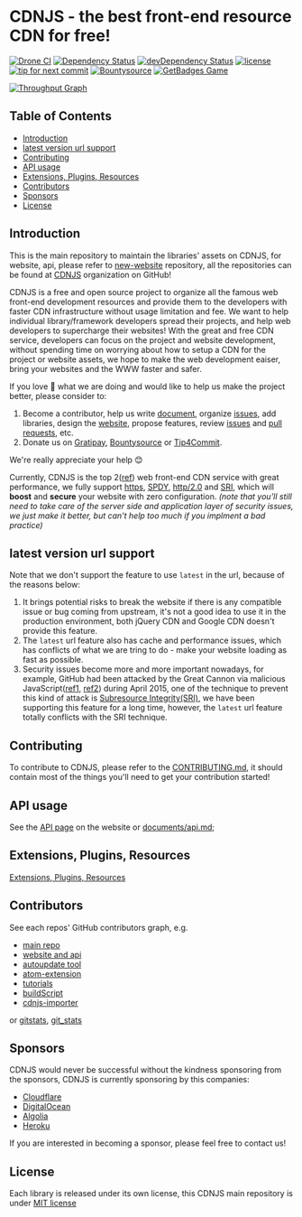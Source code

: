 # CDNJS - the best front-end resource CDN for free!

﻿[![Drone CI](https://ci.cdnjs.com/api/badges/cdnjs/cdnjs/status.svg?branch=master)](https://ci.cdnjs.com/cdnjs/cdnjs)
﻿[![Dependency Status](https://david-dm.org/cdnjs/cdnjs.svg?theme=shields.io)](https://david-dm.org/cdnjs/cdnjs) [![devDependency Status](https://david-dm.org/cdnjs/cdnjs/dev-status.svg?theme=shields.io)](https://david-dm.org/cdnjs/cdnjs#info=devDependencies)
﻿[![license](https://img.shields.io/badge/license-MIT-brightgreen.svg?style=flat)](https://github.com/cdnjs/cdnjs/blob/master/MIT-LICENSE)
﻿[![tip for next commit](https://tip4commit.com/projects/919.svg)](https://tip4commit.com/github/cdnjs/cdnjs) [![Bountysource](https://www.bountysource.com/badge/team?team_id=11914&style=bounties_posted)](https://www.bountysource.com/teams/cdnjs/bounties?utm_source=cdnjs&utm_medium=shield&utm_campaign=bounties_posted)
[![GetBadges Game](https://cdnjs-cdnjs.getbadges.io/shield/company/cdnjs-cdnjs)](https://cdnjs-cdnjs.getbadges.io/?ref=shield-game)

[![Throughput Graph](https://graphs.waffle.io/cdnjs/cdnjs/throughput.svg)](https://waffle.io/cdnjs/cdnjs/metrics/throughput)

<!-- START doctoc generated TOC please keep comment here to allow auto update -->
<!-- DON'T EDIT THIS SECTION, INSTEAD RE-RUN doctoc TO UPDATE -->
## Table of Contents

- [Introduction](#introduction)
- [latest version url support](#latest-version-url-support)
- [Contributing](#contributing)
- [API usage](#api-usage)
- [Extensions, Plugins, Resources](#extensions-plugins-resources)
- [Contributors](#contributors)
- [Sponsors](#sponsors)
- [License](#license)

<!-- END doctoc generated TOC please keep comment here to allow auto update -->

## Introduction

This is the main repository to maintain the libraries' assets on CDNJS, for website, api, please refer to [new-website](https://github.com/cdnjs/new-website) repository, all the repositories can be found at [CDNJS](https://github.com/cdnjs/) organization on GitHub!

CDNJS is a free and open source project to organize all the famous web front-end development resources and provide them to the developers with faster CDN infrastructure without usage limitation and fee. We want to help individual library/framework developers spread their projects, and help web developers to supercharge their websites! With the great and free CDN service, developers can focus on the project and website development, without spending time on worrying about how to setup a CDN for the project or website assets, we hope to make the web development eaiser, bring your websites and the WWW faster and safer.

If you love 💖 what we are doing and would like to help us make the project better, please consider to:

1. Become a contributor, help us write [document](https://github.com/cdnjs/cdnjs/tree/master/documents), organize [issues](https://github.com/cdnjs/cdnjs/issues), add libraries, design the [website](https://github.com/cdnjs/new-website), propose features, review [issues](https://github.com/cdnjs/cdnjs/issues) and [pull requests](https://github.com/cdnjs/cdnjs/pulls), etc.
2. Donate us on [Gratipay](https://gratipay.com/cdnjs/), [Bountysource](https://www.bountysource.com/teams/cdnjs) or [Tip4Commit](https://tip4commit.com/github/cdnjs/cdnjs).

We're really appreciate your help 😊

Currently, CDNJS is the top 2([ref](https://w3techs.com/technologies/overview/content_delivery/all)) web front-end CDN service with great performance, we fully support [https](https://en.wikipedia.org/wiki/HTTPS), [SPDY](https://en.wikipedia.org/wiki/SPDY), [http/2.0](https://http2.github.io/) and [SRI](https://www.w3.org/TR/SRI/), which will **boost** and **secure** your website with zero configuration. *(note that you'll still need to take care of the server side and application layer of security issues, we just make it better, but can't help too much if you implment a bad practice)*

## latest version url support

Note that we don't support the feature to use `latest` in the url, because of the reasons below:

 1. It brings potential risks to break the website if there is any compatible issue or bug coming from upstream, it's not a good idea to use it in the production environment, both jQuery CDN and Google CDN doesn't provide this feature.
 2. The `latest` url feature also has cache and performance issues, which has conflicts of what we are tring to do - make your website loading as fast as possible.
 3. Security issues become more and more important nowadays, for example, GitHub had been attacked by the Great Cannon via malicious JavaScript([ref1](https://citizenlab.org/2015/04/chinas-great-cannon/), [ref2](https://arstechnica.com/security/2015/04/meet-great-cannon-the-man-in-the-middle-weapon-china-used-on-github/)) during April 2015, one of the technique to prevent this kind of attack is [Subresource Integrity(SRI)](https://developer.mozilla.org/en-US/docs/Web/Security/Subresource_Integrity), we have been supporting this feature for a long time, however, the `latest` url feature totally conflicts with the SRI technique.

## Contributing

To contribute to CDNJS, please refer to the [CONTRIBUTING.md](https://github.com/cdnjs/cdnjs/blob/master/.github/CONTRIBUTING.md), it should contain most of the things you'll need to get your contribution started!

## API usage
See the [API page](https://cdnjs.com/api) on the website or [documents/api.md](documents/api.md);

## Extensions, Plugins, Resources

[Extensions, Plugins, Resources](https://github.com/cdnjs/cdnjs/wiki/Extensions%2C-Plugins%2C-Resources)

## Contributors

See each repos' GitHub contributors graph, e.g.
 - [main repo](https://github.com/cdnjs/cdnjs/graphs/contributors)
 - [website and api](https://github.com/cdnjs/new-website/graphs/contributors)
 - [autoupdate tool](https://github.com/cdnjs/autoupdate/graphs/contributors)
 - [atom-extension](https://github.com/cdnjs/atom-extension/graphs/contributors)
 - [tutorials](https://github.com/cdnjs/tutorials/graphs/contributors)
 - [buildScript](https://github.com/cdnjs/buildScript/graphs/contributors)
 - [cdnjs-importer](https://github.com/cdnjs/cdnjs-importer)

or [gitstats](https://github.com/cdnjs?utf8=✓&q=gitstats), [git_stats](https://github.com/cdnjs?utf8=✓&q=git_stats)

## Sponsors

CDNJS would never be successful without the kindness sponsoring from the sponsors, CDNJS is currently sponsoring by this companies:

 - [Cloudflare](https://www.cloudflare.com/?utm_source=cdnjs&utm_medium=link&utm_campaign=cdnjs)
 - [DigitalOcean](https://www.digitalocean.com/?utm_source=cdnjs&utm_medium=link&utm_campaign=cdnjs)
 - [Algolia](https://www.algolia.com/?utm_source=cdnjs&utm_medium=link&utm_campaign=cdnjs)
 - [Heroku](https://www.heroku.com/?utm_source=cdnjs&utm_medium=link&utm_campaign=cdnjs)

If you are interested in becoming a sponsor, please feel free to contact us!

## License
Each library is released under its own license, this CDNJS main repository is under [MIT license](LICENSE)
